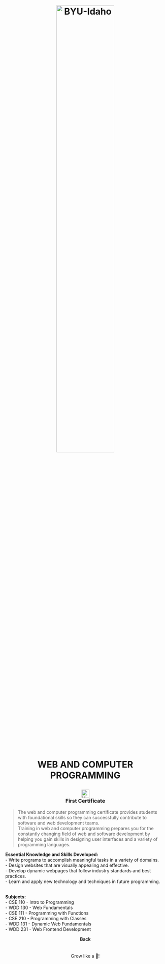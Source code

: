 <h1 align="center">
    <img 
        alt="BYU-Idaho"
        title="BYU-Idaho Logo" 
        src="https://github.com/Raphael-GC/byu-codes/tree/main/.github/assets/logo-github.png" 
        width="60%"
    />


<b>WEB AND COMPUTER PROGRAMMING</b><br>
</h1>

<h3 align="center"><img src="https://raw.githubusercontent.com/Tarikul-Islam-Anik/Animated-Fluent-Emojis/master/Emojis/Symbols/Keycap%20Digit%20One.png" alt="Keycap Digit One" width="25" height="25" /><br>First Certificate</h3>

> The web and computer programming certificate provides students with foundational skills so they can successfully contribute to software and web development teams.<br>
> Training in web and computer programming prepares you for the constantly changing field of web and software development by helping you gain skills in designing user interfaces and a variety of programming languages.

<b>Essential Knowledge and Skills Developed:</b><br>
    - Write programs to accomplish meaningful tasks in a variety of domains.<br>
    - Design websites that are visually appealing and effective.<br>
    - Develop dynamic webpages that follow industry standards and best practices.<br>
    - Learn and apply new technology and techniques in future programming.<br><br>  


<b>Subjects:</b><br>
    - <a src="https://github.com/Raphael-GC/byu-codes/tree/main/web-and-computer-programming/cse-110/README.md">CSE 110 - Intro to Programming</a><br> 
    - <a src="">WDD 130 - Web Fundamentals</a><br>
    - <a src="">CSE 111 - Programming with Functions</a><br>
    - <a src="">CSE 210 - Programming with Classes</a><br>
    - <a src="">WDD 131 - Dynamic Web Fundamentals</a><br>
    - <a src="">WDD 231 - Web Frontend Development</a><br>

<div align="center">

<b><a src="https://github.com/Raphael-GC/byu-codes/tree/main/README.md">Back</a></b>

</div>

<img src="https://github.com/Raphael-GC/byu-codes/tree/main/.github/assets/gradient-bar.png" width="100%" height="8px"/>
<p align="center">Grow like a 🌳!</p>